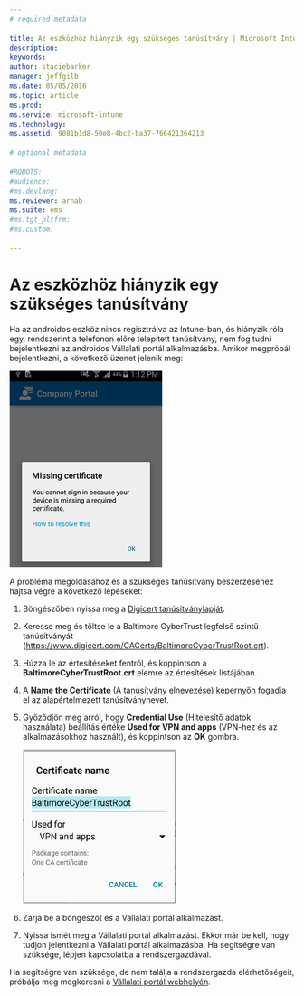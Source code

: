 ```yaml
---
# required metadata

title: Az eszközhöz hiányzik egy szükséges tanúsítvány | Microsoft Intune
description:
keywords:
author: staciebarker
manager: jeffgilb
ms.date: 05/05/2016
ms.topic: article
ms.prod:
ms.service: microsoft-intune
ms.technology:
ms.assetid: 9081b1d8-50e8-4bc2-ba37-766421364213

# optional metadata

#ROBOTS:
#audience:
#ms.devlang:
ms.reviewer: arnab
ms.suite: ems
#ms.tgt_pltfrm:
#ms.custom:

---
```



# Az eszközhöz hiányzik egy szükséges tanúsítvány
Ha az androidos eszköz nincs regisztrálva az Intune-ban, és hiányzik róla egy, rendszerint a telefonon előre telepített tanúsítvány, nem fog tudni bejelentkezni az androidos Vállalati portál alkalmazásba. Amikor megpróbál bejelentkezni, a következő üzenet jelenik meg:

![andr-cert-install-cert-missing](./media/andr-cert_install-1-cert_missing.png)

A probléma megoldásához és a szükséges tanúsítvány beszerzéséhez hajtsa végre a következő lépéseket:

1.  Böngészőben nyissa meg a [Digicert tanúsítványlapját](https://www.digicert.com/digicert-root-certificates.htm).

2.  Keresse meg és töltse le a Baltimore CyberTrust legfelső szintű tanúsítványát (https://www.digicert.com/CACerts/BaltimoreCyberTrustRoot.crt).

3.  Húzza le az értesítéseket fentről, és koppintson a **BaltimoreCyberTrustRoot.crt** elemre az értesítések listájában.

4.  A **Name the Certificate** (A tanúsítvány elnevezése) képernyőn fogadja el az alapértelmezett tanúsítványnevet.

5. Győződjön meg arról, hogy **Credential Use** (Hitelesítő adatok használata) beállítás értéke **Used for VPN and apps** (VPN-hez és az alkalmazásokhoz használt), és koppintson az **OK** gombra.

    ![andr-cert-install-add-cert-name](./media/andr-cert_install-2-add_cert_name.png)

6. Zárja be a böngészőt és a Vállalati portál alkalmazást.

7. Nyissa ismét meg a Vállalati portál alkalmazást. Ekkor már be kell, hogy tudjon jelentkezni a Vállalati portál alkalmazásba. Ha segítségre van szüksége, lépjen kapcsolatba a rendszergazdával.

Ha segítségre van szüksége, de nem találja a rendszergazda elérhetőségeit, próbálja meg megkeresni a [Vállalati portál webhelyén](http://portal.manage.microsoft.com).

<!--HONumber=Jun16_HO1-->


